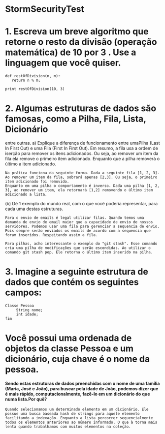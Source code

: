 # StormSecurityTest

# 1. Escreva um breve algoritmo que retorne o ​resto ​da divisão (operação matemática) de ​10​ por ​3 ​. Use a linguagem que você quiser. 

    def restOfDivision(n, m):
       return n % m;

    print restOfDivision(10, 3)

# 2. Algumas estruturas de dados são famosas, como a ​Pilha​, ​Fila​, ​Lista​, ​Dicionário​
 entre outras. 
a) Explique a diferença de funcionamento entre uma ​Pilha​ (Last In First Out) e uma ​Fila​ (First In First Out). 
    Em resumo, a fila usa a ordem de iserção para remover os itens adicionados. Ou seja, ao remover um item da fila ela remove o primeiro item adicionado. Enquanto que a pilha removerá o último a item adicionado.

    Na prática funciona da seguinte forma. Dada a seguinte fila [1, 2, 3]. Ao remover um item da fila, sobrará apenas [2,3]. Ou seja, o primeiro item adicionado foi removido. 
    Enquanto em uma pilha o comportamento é inverso. Dada uma pilha [1, 2, 3], ao remover um item, ela retornará [1,2] removendo o último item adicionado a lista.



(b) Dê 1 exemplo do mundo real, com o que você poderia representar, para ​cada​ uma destas estruturas.

    Para o envio de emails é legal utilizar filas. Quando temos uma demanda de envio de email maior que a capacidade de envio de nossos servidores. Podemos usar uma fila para gerenciar a sequencia de envio. Pois sempre serão enviados os emails de acordo com a sequencia que foram inseridos. Respeitando assim a fila.

    Para pilhas, acho interessante o exemplo do "git stash". Esse comando cria uma pilha de modificações que serão escondidas. Ao utilizar o comando git stash pop. Ele retorna o último item inserido na pilha. 


# 3. Imagine a seguinte estrutura de dados que contém os seguintes campos: 
 
    Classe ​Pessoa 
         String nome; 
         int idade; 
    fim 
 
# Você possui uma ordenada de objetos da classe ​Pessoa e um ​dicionário​, cuja chave é o ​nome da pessoa​.  
 
#### Sendo estas estruturas de dados preenchidas com o nome de uma família (Maria, José e João), para buscar pela idade de João, podemos dizer que é mais rápido, computacionalmente, fazê­-lo em um dicionário​ do que numa ​lista. ​Por quê?

    Quando selecionamos um determinado elemento em um dicionário. Ele possue uma busca baseada hash de strings para aquele elemento facilitando a indexação. Enquanto a lista percorrer sequencialmente todos os elementos anteriores ao número informado. O que à torna mais lenta quando trabalhamos com muitos elementos na coleção.
    
